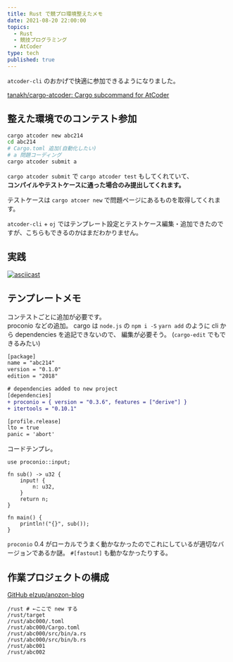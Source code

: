 ```yaml
---
title: Rust で競プロ環境整えたメモ
date: 2021-08-20 22:00:00
topics:
  - Rust
  - 競技プログラミング
  - AtCoder
type: tech
published: true
---
```


`atcoder-cli` のおかげで快適に参加できるようになりました。

[tanakh/cargo\-atcoder: Cargo subcommand for AtCoder](https://github.com/tanakh/cargo-atcoder)

## 整えた環境でのコンテスト参加

```sh
cargo atcoder new abc214
cd abc214
# Cargo.toml 追加(自動化したい)
# a 問題コーディング
cargo atcoder submit a
```

`cargo atcoder submit` で `cargo atcoder test` もしてくれていて、  
**コンパイルやテストケースに通った場合のみ提出してくれます。**

テストケースは `cargo atcoer new` で問題ページにあるものを取得してくれます。

`atcoder-cli` + `oj` ではテンプレート設定とテストケース編集・追加できたのですが、こちらもできるのかはまだわかりません。

## 実践

[![asciicast](https://asciinema.org/a/giirM6sSEUNGBTRwKVW9smLk2.svg)](https://asciinema.org/a/giirM6sSEUNGBTRwKVW9smLk2)

## テンプレートメモ

コンテストごとに追加が必要です。  
proconio などの追加。
cargo は `node.js` の `npm i -S` `yarn add` のように cli から dependencies を追記できないので、 編集が必要そう。
(`cargo-edit` でもできるみたい)

```diff title:Cargo
[package]
name = "abc214"
version = "0.1.0"
edition = "2018"

# dependencies added to new project
[dependencies]
+ proconio = { version = "0.3.6", features = ["derive"] }
+ itertools = "0.10.1"

[profile.release]
lto = true
panic = 'abort'
```

コードテンプレ。

```
use proconio::input;

fn sub() -> u32 {
    input! {
        n: u32,
    }
    return n;
}

fn main() {
    println!("{}", sub());
}
```

`proconio` 0.4 がローカルでうまく動かなかったのでこれにしているが適切なバージョンであるか謎。 `#[fastout]` も動かなかったりする。

## 作業プロジェクトの構成

[GitHub elzup/anozon\-blog](https://github.com/elzup/anozon-blog)

```
/rust # ←ここで new する
/rust/target
/rust/abc000/.toml
/rust/abc000/Cargo.toml
/rust/abc000/src/bin/a.rs
/rust/abc000/src/bin/b.rs
/rust/abc001
/rust/abc002
```
